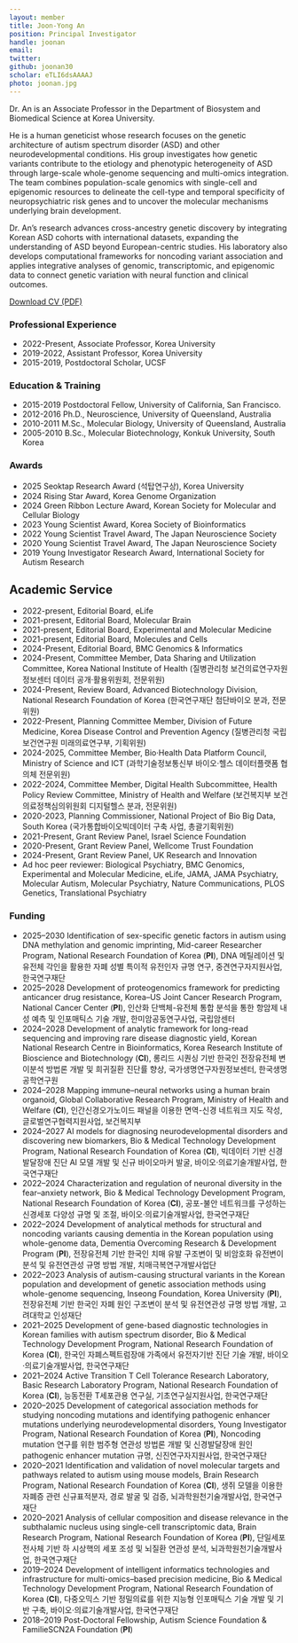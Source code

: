 ```yaml
---
layout: member
title: Joon-Yong An
position: Principal Investigator
handle: joonan
email:
twitter:
github: joonan30
scholar: eTLI6dsAAAAJ
photo: joonan.jpg
---
```


Dr. An is an Associate Professor in the Department of Biosystem and Biomedical Science at Korea University.

He is a human geneticist whose research focuses on the genetic architecture of autism spectrum disorder (ASD) and other neurodevelopmental conditions. His group investigates how genetic variants contribute to the etiology and phenotypic heterogeneity of ASD through large-scale whole-genome sequencing and multi-omics integration. The team combines population-scale genomics with single-cell and epigenomic resources to delineate the cell-type and temporal specificity of neuropsychiatric risk genes and to uncover the molecular mechanisms underlying brain development.

Dr. An’s research advances cross-ancestry genetic discovery by integrating Korean ASD cohorts with international datasets, expanding the understanding of ASD beyond European-centric studies. His laboratory also develops computational frameworks for noncoding variant association and applies integrative analyses of genomic, transcriptomic, and epigenomic data to connect genetic variation with neural function and clinical outcomes.

[Download CV (PDF)](https://www.dropbox.com/scl/fi/7md3k4gn0jlj6l1f48kyr/CV_JoonYongAn.pdf?rlkey=c53yydicd57o98d9df0fsbc97&dl=0)

### Professional Experience
- 2022-Present, Associate Professor, Korea University
- 2019-2022, Assistant Professor, Korea University
- 2015-2019, Postdoctoral Scholar, UCSF

### Education & Training
- 2015-2019 Postdoctoral Fellow, University of California, San Francisco.
- 2012-2016 Ph.D., Neuroscience, University of Queensland, Australia
- 2010-2011 M.Sc., Molecular Biology, University of Queensland, Australia
- 2005-2010 B.Sc., Molecular Biotechnology, Konkuk University, South Korea

### Awards
- 2025 Seoktap Research Award (석탑연구상), Korea University
- 2024 Rising Star Award, Korea Genome Organization 
- 2024 Green Ribbon Lecture Award, Korean Society for Molecular and Cellular Biology
- 2023 Young Scientist Award, Korea Society of Bioinformatics
- 2022 Young Scientist Travel Award, The Japan Neuroscience Society
- 2020 Young Scientist Travel Award, The Japan Neuroscience Society
- 2019 Young Investigator Research Award, International Society for Autism Research

## Academic Service
- 2022-present, Editorial Board, eLife
- 2021-present, Editorial Board, Molecular Brain
- 2021-present, Editorial Board, Experimental and Molecular Medicine
- 2021-present, Editorial Board, Molecules and Cells
- 2024-Present, Editorial Board, BMC Genomics & Informatics
- 2024-Present, Committee Member, Data Sharing and Utilization Committee, Korea National Institute of Health (질병관리청 보건의료연구자원정보센터 데이터 공개·활용위원회, 전문위원)
- 2024-Present, Review Board, Advanced Biotechnology Division, National Research Foundation of Korea (한국연구재단 첨단바이오 분과, 전문위원)
- 2022-Present, Planning Committee Member, Division of Future Medicine, Korea Disease Control and Prevention Agency (질병관리청 국립보건연구원 미래의료연구부, 기획위원)
- 2024-2025, Committee Member, Bio·Health Data Platform Council, Ministry of Science and ICT (과학기술정보통신부 바이오·헬스 데이터플랫폼 협의체 전문위원)
- 2022-2024, Committee Member, Digital Health Subcommittee, Health Policy Review Committee, Ministry of Health and Welfare (보건복지부 보건의료정책심의위원회 디지털헬스 분과, 전문위원)
- 2020-2023, Planning Commissioner, National Project of Bio Big Data, South Korea (국가통합바이오빅데이터 구축 사업, 총괄기획위원)
- 2021-Present, Grant Review Panel, Israel Science Foundation
- 2020-Present, Grant Review Panel, Wellcome Trust Foundation
- 2024-Present, Grant Review Panel, UK Research and Innovation
- Ad hoc peer reviewer: Biological Psychiatry, BMC Genomics, Experimental and Molecular Medicine, eLife, JAMA, JAMA Psychiatry, Molecular Autism, Molecular Psychiatry, Nature Communications, PLOS Genetics, Translational Psychiatry

### Funding
- 2025–2030 Identification of sex-specific genetic factors in autism using DNA methylation and genomic imprinting, Mid-career Researcher Program, National Research Foundation of Korea (**PI**), DNA 메틸레이션 및 유전체 각인을 활용한 자폐 성별 특이적 유전인자 규명 연구, 중견연구자지원사업, 한국연구재단
- 2025–2028 Development of proteogenomics framework for predicting anticancer drug resistance, Korea–US Joint Cancer Research Program, National Cancer Center (**PI**), 인산화 단백체-유전체 통합 분석을 통한 항암제 내성 예측 및 인포매틱스 기술 개발, 한미암공동연구사업, 국립암센터
- 2024–2028 Development of analytic framework for long-read sequencing and improving rare disease diagnostic yield, Korean National Research Centre in Bioinformatics, Korea Research Institute of Bioscience and Biotechnology (**CI**), 롱리드 시퀀싱 기반 한국인 전장유전체 변이분석 방법론 개발 및 희귀질환 진단률 향상, 국가생명연구자원정보센터, 한국생명공학연구원
- 2024–2028 Mapping immune–neural networks using a human brain organoid, Global Collaborative Research Program, Ministry of Health and Welfare (**CI**), 인간신경오가노이드 패널을 이용한 면역-신경 네트워크 지도 작성, 글로벌연구협력지원사업, 보건복지부
- 2024–2027 AI models for diagnosing neurodevelopmental disorders and discovering new biomarkers, Bio & Medical Technology Development Program, National Research Foundation of Korea (**CI**), 빅데이터 기반 신경발달장애 진단 AI 모델 개발 및 신규 바이오마커 발굴, 바이오·의료기술개발사업, 한국연구재단
- 2022–2024 Characterization and regulation of neuronal diversity in the fear–anxiety network, Bio & Medical Technology Development Program, National Research Foundation of Korea (**CI**), 공포-불안 네트워크를 구성하는 신경세포 다양성 규명 및 조절, 바이오·의료기술개발사업, 한국연구재단
- 2022–2024 Development of analytical methods for structural and noncoding variants causing dementia in the Korean population using whole-genome data, Dementia Overcoming Research & Development Program (**PI**), 전장유전체 기반 한국인 치매 유발 구조변이 및 비암호화 유전변이 분석 및 유전연관성 규명 방법 개발, 치매극복연구개발사업단
- 2022–2023 Analysis of autism-causing structural variants in the Korean population and development of genetic association methods using whole-genome sequencing, Inseong Foundation, Korea University (**PI**), 전장유전체 기반 한국인 자폐 원인 구조변이 분석 및 유전연관성 규명 방법 개발, 고려대학교 인성재단
- 2021–2025 Development of gene-based diagnostic technologies in Korean families with autism spectrum disorder, Bio & Medical Technology Development Program, National Research Foundation of Korea (**CI**), 한국인 자폐스펙트럼장애 가족에서 유전자기반 진단 기술 개발, 바이오·의료기술개발사업, 한국연구재단
- 2021–2024 Active Transition T Cell Tolerance Research Laboratory, Basic Research Laboratory Program, National Research Foundation of Korea (**CI**), 능동전환 T세포관용 연구실, 기초연구실지원사업, 한국연구재단
- 2020–2025 Development of categorical association methods for studying noncoding mutations and identifying pathogenic enhancer mutations underlying neurodevelopmental disorders, Young Investigator Program, National Research Foundation of Korea (**PI**), Noncoding mutation 연구를 위한 범주형 연관성 방법론 개발 및 신경발달장애 원인 pathogenic enhancer mutation 규명, 신진연구자지원사업, 한국연구재단
- 2020–2021 Identification and validation of novel molecular targets and pathways related to autism using mouse models, Brain Research Program, National Research Foundation of Korea (**CI**), 생쥐 모델을 이용한 자폐증 관련 신규표적분자, 경로 발굴 및 검증, 뇌과학원천기술개발사업, 한국연구재단
- 2020–2021 Analysis of cellular composition and disease relevance in the subthalamic nucleus using single-cell transcriptomic data, Brain Research Program, National Research Foundation of Korea (**PI**), 단일세포 전사체 기반 하 시상핵의 세포 조성 및 뇌질환 연관성 분석, 뇌과학원천기술개발사업, 한국연구재단
- 2019–2024 Development of intelligent informatics technologies and infrastructure for multi-omics–based precision medicine, Bio & Medical Technology Development Program, National Research Foundation of Korea (**CI**), 다중오믹스 기반 정밀의료를 위한 지능형 인포매틱스 기술 개발 및 기반 구축, 바이오·의료기술개발사업, 한국연구재단
- 2018–2019 Post-Doctoral Fellowship, Autism Science Foundation & FamilieSCN2A Foundation (**PI**)

